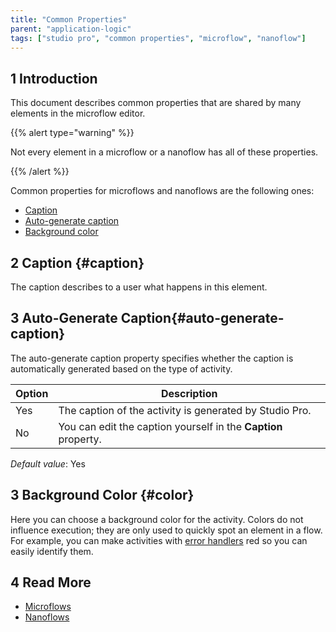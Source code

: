 ```yaml
---
title: "Common Properties"
parent: "application-logic"
tags: ["studio pro", "common properties", "microflow", "nanoflow"]
---
```


## 1 Introduction

This document describes common properties that are shared by many elements in the microflow editor.

{{% alert type="warning" %}}

Not every element in a microflow or a nanoflow has all of these properties.

{{% /alert %}}

Common properties for microflows and nanoflows are the following ones:

* [Caption](#caption)
* [Auto-generate caption](#auto-generate-caption)
* [Background color](#color)

## 2 Caption {#caption}

The caption describes to a user what happens in this element. 

## 3 Auto-Generate Caption{#auto-generate-caption}

The auto-generate caption property specifies whether the caption is automatically generated based on the type of activity.

| Option | Description |
| --- | --- |
| Yes | The caption of the activity is generated by Studio Pro. |
| No | You can edit the caption yourself in the **Caption** property. |

_Default value_: Yes

## 3 Background Color {#color}

Here you can choose a background color for the activity. Colors do not influence execution; they are only used to quickly spot an element in a flow. For example, you can make activities with [error handlers](microflows#errorhandlers) red so you can easily identify them.

## 4 Read More

* [Microflows](microflows)
* [Nanoflows](nanoflows)